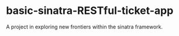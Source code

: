 # basic-sinatra-RESTful-ticket-app
A project in exploring new frontiers within the sinatra framework.
